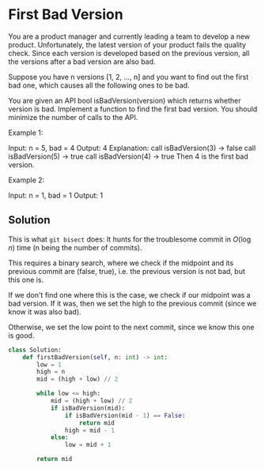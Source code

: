 # First Bad Version

You are a product manager and currently leading a team to develop a new product. Unfortunately, the latest version of your product fails the quality check. Since each version is developed based on the previous version, all the versions after a bad version are also bad.

Suppose you have n versions [1, 2, ..., n] and you want to find out the first bad one, which causes all the following ones to be bad.

You are given an API bool isBadVersion(version) which returns whether version is bad. Implement a function to find the first bad version. You should minimize the number of calls to the API.

Example 1:

Input: n = 5, bad = 4
Output: 4
Explanation:
call isBadVersion(3) -> false
call isBadVersion(5) -> true
call isBadVersion(4) -> true
Then 4 is the first bad version.

Example 2:

Input: n = 1, bad = 1
Output: 1

## Solution

This is what `git bisect` does: It hunts for the troublesome commit in
$O(\log{} n)$ time (n being the number of commits).

This requires a binary search, where we check if the midpoint and its
previous commit are (false, true), i.e. the previous version is not bad,
but this one is.

If we don't find one where this is the case, we check if our midpoint
was a bad version. If it was, then we set the high to the previous
commit (since we know it was also bad).

Otherwise, we set the low point to the next commit, since we know this one
is good.

```python
class Solution:
    def firstBadVersion(self, n: int) -> int:
        low = 1
        high = n
        mid = (high + low) // 2

        while low <= high:
            mid = (high + low) // 2
            if isBadVersion(mid):
                if isBadVersion(mid - 1) == False:
                    return mid
                high = mid - 1
            else:
                low = mid + 1

        return mid
```